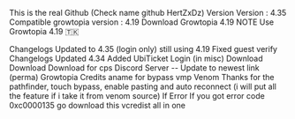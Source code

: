 This is the real Github (Check name github HertZxDz)
Version
Version : 4.35
Compatible growtopia version : 4.19
Download Growtopia 4.19
NOTE
Use Growtopia 4.19 🇹🇰

Changelogs
Updated to 4.35 (login only) still using 4.19
Fixed guest verify
Changelogs 
Updated 4.34
Added UbiTicket Login (in misc)
Download
Download
Download for cps
Discord Server -- Update to newest link (perma)
Growtopia
Credits
aname for bypass vmp
Venom
Thanks for the pathfinder, touch bypass, enable pasting and auto reconnect (i will put all the feature if i take it from venom source)
If Error
If you got error code 0xc0000135 go download this vcredist all in one
